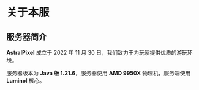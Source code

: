 # 关于本服

## 服务器简介

**AstralPixel** 成立于 2022 年 11 月 30 日，我们致力于为玩家提供优质的游玩环境。

服务器版本为 **Java 版 1.21.6**，服务器使用 **AMD 9950X** 物理机，服务端使用 **Luminol** 核心。




